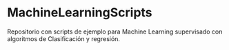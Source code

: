 # MachineLearningScripts
Repositorio con scripts de ejemplo para Machine Learning supervisado con algoritmos de Clasificación y regresión.
